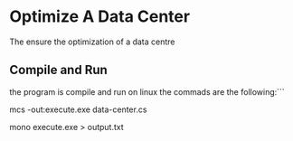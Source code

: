 # Optimize A Data Center
The ensure the optimization of a data centre
## Compile and Run
 the program is compile and run on linux the commads are the following:```
   
   mcs -out:execute.exe data-center.cs 
    
   mono execute.exe > output.txt
   ```
   
  
